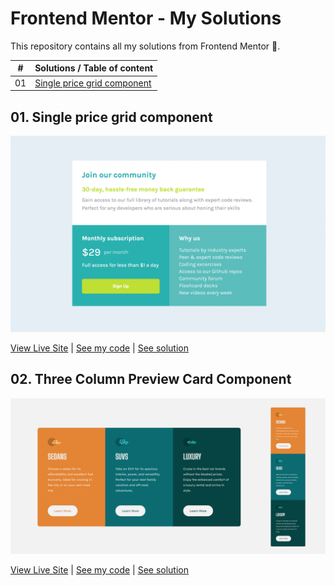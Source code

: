 # Frontend Mentor - My Solutions

This repository contains all my solutions from Frontend Mentor :muscle:.

|  #  | Solutions / Table of content                                   |
| :-: | :------------------------------------------------------------- |
| 01  | [Single price grid component](#01-single-price-grid-component) |

## 01. Single price grid component

![screenshot](./assets/single-price-grid-component.jpg)

[View Live Site](https://annazofka.github.io/single-price-grid-component/) | [See my code](https://github.com/annazofka/single-price-grid-component) | [See solution](https://www.frontendmentor.io/solutions/single-price-grid-component-using-flexbox-S32Zw_TEAi)

## 02. Three Column Preview Card Component

![screenshot](./assets/3-column-component.jpeg)

[View Live Site](https://annazofka.github.io/3-column-preview-card-component/) | [See my code](https://github.com/annazofka/3-column-preview-card-component) | [See solution](https://www.frontendmentor.io/solutions/3column-preview-card-component-GZ0qVzbFu0)

#
